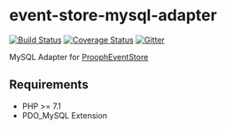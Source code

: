 # event-store-mysql-adapter

[![Build Status](https://travis-ci.org/prooph/event-store-mysql-adapter.svg?branch=master)](https://travis-ci.org/prooph/event-store-mysql-adapter)
[![Coverage Status](https://coveralls.io/repos/prooph/event-store-mysql-adapter/badge.svg?branch=master&service=github)](https://coveralls.io/github/prooph/event-store-mysql-adapter?branch=master)
[![Gitter](https://badges.gitter.im/Join%20Chat.svg)](https://gitter.im/prooph/improoph)

MySQL Adapter for [ProophEventStore](https://github.com/prooph/event-store)

Requirements
------------

- PHP >= 7.1
- PDO_MySQL Extension
